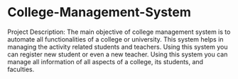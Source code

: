 # College-Management-System
Project Description:  The main objective of college management system is to  
         automate all functionalities of a college or university. This system helps in managing 
         the activity related students and teachers. Using this system you can register new 
         student or even a new teacher. Using this system you can manage all information of all 
         aspects of a college, its students, and faculties.

